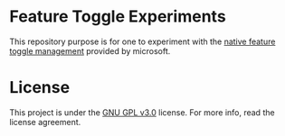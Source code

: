 # Feature Toggle Experiments

This repository purpose is for one to experiment with the [native feature toggle management](https://learn.microsoft.com/en-us/dotnet/api/microsoft.featuremanagement?view=azure-dotnet) provided by microsoft.

# License

This project is under the [GNU GPL v3.0](LICENSE) license. For more info, read the license agreement. 